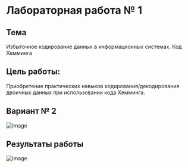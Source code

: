 # Лабораторная работа № 1

## Тема
Избыточное кодирование данных в информационных системах. Код Хемминга

## Цель работы:
Приобретение практических навыков кодирования/декодирования двоичных данных при использовании кода Хемминга.

## Вариант № 2
![image](https://github.com/user-attachments/assets/4a489a10-ea6e-4e8a-a6bd-ef2bbd22b919)


## Результаты работы
![image](https://github.com/user-attachments/assets/35e49f82-040a-46e4-b077-f853d549add7)

